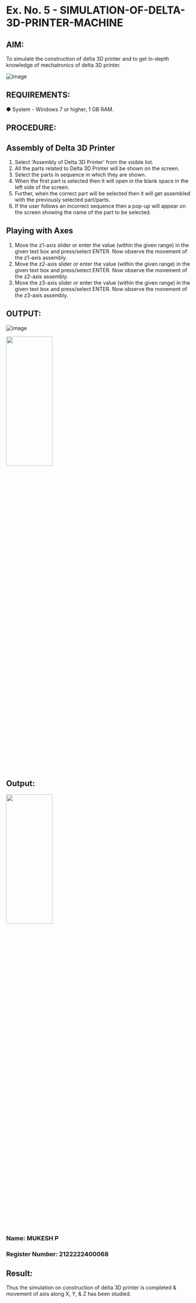 # Ex. No. 5 - SIMULATION-OF-DELTA-3D-PRINTER-MACHINE
## AIM:
To simulate the construction of delta 3D printer and to get in-depth knowledge of mechatronics of delta 3D printer.

![image](https://github.com/Sellakumar1987/Ex.-No.-5---SIMULATION-OF-DELTA-3D-PRINTER-MACHINE/assets/113594316/c784471e-098f-456d-9c1b-e9f0ce56cc9b)

## REQUIREMENTS:
●	System - Windows 7 or higher, 1 GB RAM.

## PROCEDURE:
## Assembly of Delta 3D Printer
1.	Select 'Assembly of Delta 3D Printer' from the visible list.
2.	All the parts related to Delta 3D Printer will be shown on the screen.
3.	Select the parts in sequence in which they are shown.
4.	When the first part is selected then it will open in the blank space in the left side of the screen.
5.	Further, when the correct part will be selected then it will get assembled with the previously selected part/parts.
6.	If the user follows an incorrect sequence then a pop-up will appear on the screen showing the name of the part to be selected.

## Playing with Axes
1.	Move the z1-axis slider or enter the value (within the given range) in the given text box and press/select ENTER. Now observe the movement of the z1-axis assembly.
2.	Move the z2-axis slider or enter the value (within the given range) in the given text box and press/select ENTER. Now observe the movement of the z2-axis assembly.
3.	Move the z3-axis slider or enter the value (within the given range) in the given text box and press/select ENTER. Now observe the movement of the z3-axis assembly.

## OUTPUT:
![image](https://github.com/Sellakumar1987/Ex.-No.-5---SIMULATION-OF-DELTA-3D-PRINTER-MACHINE/assets/113594316/10304caa-3e0f-4c4a-bd73-3cadb477a64b)

<img height=30% width=50% src="https://github.com/Sellakumar1987/Ex.-No.-5---SIMULATION-OF-DELTA-3D-PRINTER-MACHINE/assets/113594316/1f3e6b6d-0724-41dc-b7d2-15516060d066">

## Output:
<img height=30% width=50% src="https://github.com/ROHITJAIND/Ex.-No.-5---SIMULATION-OF-DELTA-3D-PRINTER-MACHINE/assets/118707073/9b00d783-b28d-4db7-a357-98eb1c57c4ec">

### Name: MUKESH P
### Register Number: 2122222400068

## Result: 
Thus the simulation on construction of delta 3D printer is completed & movement of axis along X, Y, & Z has been studied.
